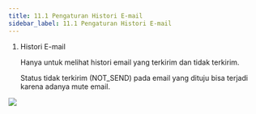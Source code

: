 ```yaml
---
title: 11.1 Pengaturan Histori E-mail
sidebar_label: 11.1 Pengaturan Histori E-mail
---
```

1. H﻿istori E-mail

   H﻿anya untuk melihat histori email yang terkirim dan tidak terkirim.

   S﻿tatus tidak terkirim (NOT_SEND) pada email yang dituju bisa terjadi karena adanya mute email. 

![](/img/11.1-histori-e-mail.png)